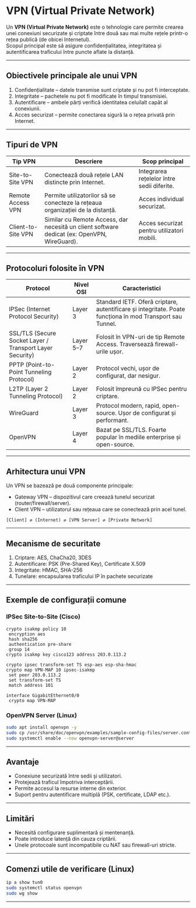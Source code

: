 # VPN (Virtual Private Network)

Un **VPN (Virtual Private Network)** este o tehnologie care permite crearea unei conexiuni securizate și criptate între două sau mai multe rețele printr-o rețea publică (de obicei Internetul).  
Scopul principal este să asigure confidențialitatea, integritatea și autentificarea traficului între puncte aflate la distanță.

---

## Obiectivele principale ale unui VPN

1. Confidențialitate – datele transmise sunt criptate și nu pot fi interceptate.  
2. Integritate – pachetele nu pot fi modificate în timpul transmisiei.  
3. Autentificare – ambele părți verifică identitatea celuilalt capăt al conexiunii.  
4. Acces securizat – permite conectarea sigură la o rețea privată prin Internet.

---

## Tipuri de VPN

| Tip VPN | Descriere | Scop principal |
|----------|------------|----------------|
| Site-to-Site VPN | Conectează două rețele LAN distincte prin Internet. | Integrarea rețelelor între sedii diferite. |
| Remote Access VPN | Permite utilizatorilor să se conecteze la rețeaua organizației de la distanță. | Acces individual securizat. |
| Client-to-Site VPN | Similar cu Remote Access, dar necesită un client software dedicat (ex: OpenVPN, WireGuard). | Acces securizat pentru utilizatori mobili. |

---

## Protocoluri folosite în VPN

| Protocol | Nivel OSI | Caracteristici |
|-----------|------------|----------------|
| IPSec (Internet Protocol Security) | Layer 3 | Standard IETF. Oferă criptare, autentificare și integritate. Poate funcționa în mod Transport sau Tunnel. |
| SSL/TLS (Secure Socket Layer / Transport Layer Security) | Layer 5–7 | Folosit în VPN-uri de tip Remote Access. Traversează firewall-urile ușor. |
| PPTP (Point-to-Point Tunneling Protocol) | Layer 2 | Protocol vechi, ușor de configurat, dar nesigur. |
| L2TP (Layer 2 Tunneling Protocol) | Layer 2 | Folosit împreună cu IPSec pentru criptare. |
| WireGuard | Layer 3 | Protocol modern, rapid, open-source. Ușor de configurat și performant. |
| OpenVPN | Layer 4 | Bazat pe SSL/TLS. Foarte popular în mediile enterprise și open-source. |

---

## Arhitectura unui VPN

Un VPN se bazează pe două componente principale:
- Gateway VPN – dispozitivul care creează tunelul securizat (router/firewall/server).  
- Client VPN – utilizatorul sau rețeaua care se conectează prin acel tunel.  

```
[Client] ⇄ (Internet) ⇄ [VPN Server] ⇄ [Private Network]
```

---

## Mecanisme de securitate

1. Criptare: AES, ChaCha20, 3DES  
2. Autentificare: PSK (Pre-Shared Key), Certificate X.509  
3. Integritate: HMAC, SHA-256  
4. Tunelare: encapsularea traficului IP în pachete securizate

---

## Exemple de configurații comune

### IPSec Site-to-Site (Cisco)
```cisco
crypto isakmp policy 10
 encryption aes
 hash sha256
 authentication pre-share
 group 14
crypto isakmp key cisco123 address 203.0.113.2

crypto ipsec transform-set TS esp-aes esp-sha-hmac
crypto map VPN-MAP 10 ipsec-isakmp
 set peer 203.0.113.2
 set transform-set TS
 match address 101

interface GigabitEthernet0/0
 crypto map VPN-MAP
```

### OpenVPN Server (Linux)
```bash
sudo apt install openvpn -y
sudo cp /usr/share/doc/openvpn/examples/sample-config-files/server.conf /etc/openvpn/
sudo systemctl enable --now openvpn-server@server
```

---

## Avantaje

- Conexiune securizată între sedii și utilizatori.  
- Protejează traficul împotriva interceptării.  
- Permite accesul la resurse interne din exterior.  
- Suport pentru autentificare multiplă (PSK, certificate, LDAP etc.).

---

## Limitări

- Necesită configurare suplimentară și mentenanță.  
- Poate introduce latență din cauza criptării.  
- Unele protocoale sunt incompatibile cu NAT sau firewall-uri stricte.  

---

## Comenzi utile de verificare (Linux)

```bash
ip a show tun0
sudo systemctl status openvpn
sudo wg show
```

---